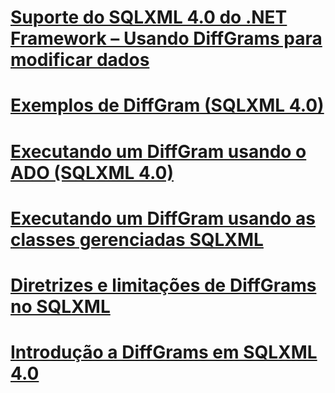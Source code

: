 # [Suporte do SQLXML 4.0 do .NET Framework – Usando DiffGrams para modificar dados](sqlxml-4-0-net-framework-support-using-diffgrams-to-modify-data.md)

# [Exemplos de DiffGram (SQLXML 4.0)](diffgram-examples-sqlxml-4-0.md)
# [Executando um DiffGram usando o ADO (SQLXML 4.0)](executing-a-diffgram-by-using-ado-sqlxml-4-0.md)
# [Executando um DiffGram usando as classes gerenciadas SQLXML](executing-a-diffgram-by-using-sqlxml-managed-classes.md)
# [Diretrizes e limitações de DiffGrams no SQLXML](guidelines-and-limitations-of-diffgrams-in-sqlxml.md)
# [Introdução a DiffGrams em SQLXML 4.0](introduction-to-diffgrams-in-sqlxml-4-0.md)
